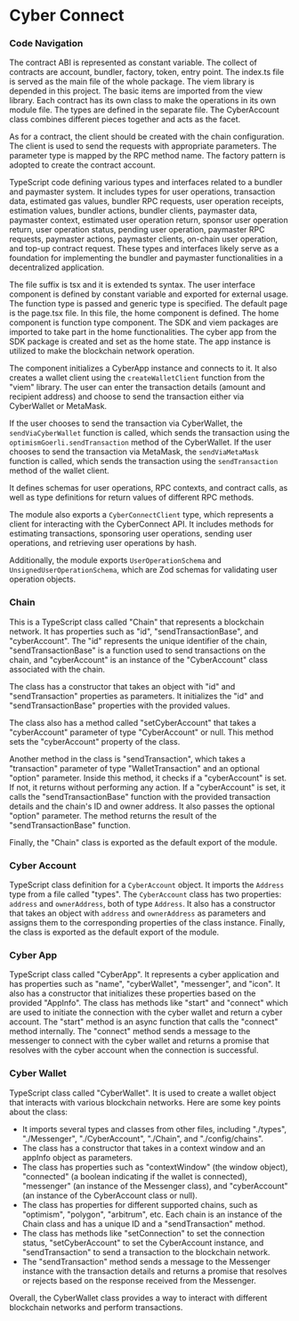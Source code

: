 # Cyber Connect

### Code Navigation

The contract ABI is represented as constant variable. The collect of contracts are account, bundler, factory, token, entry point. The index.ts file is served as the main file of the whole package. The viem library is depended in this project. The basic items are imported from the view library. Each contract has its own class to make the operations in its own module file. The types are defined in the separate file. The CyberAccount class combines different pieces together and acts as the facet. 

As for a contract, the client should be created with the chain configuration. The client is used to send the requests with appropriate parameters. The parameter type is mapped by the RPC method name. The factory pattern is adopted to create the contract account. 

TypeScript code defining various types and interfaces related to a bundler and paymaster system. It includes types for user operations, transaction data, estimated gas values, bundler RPC requests, user operation receipts, estimation values, bundler actions, bundler clients, paymaster data, paymaster context, estimated user operation return, sponsor user operation return, user operation status, pending user operation, paymaster RPC requests, paymaster actions, paymaster clients, on-chain user operation, and top-up contract request. These types and interfaces likely serve as a foundation for implementing the bundler and paymaster functionalities in a decentralized application.

The file suffix is tsx and it is extended ts syntax. The user interface component is defined by constant variable and exported for external usage. The function type is passed and generic type is specified. The default page is the page.tsx file. In this file, the home component is defined. The home component is function type component. The SDK and viem packages are imported to take part in the home functionalities. The cyber app from the SDK package is created and set as the home state. The app instance is utilized to make the blockchain network operation.

The component initializes a CyberApp instance and connects to it. It also creates a wallet client using the `createWalletClient` function from the "viem" library. The user can enter the transaction details (amount and recipient address) and choose to send the transaction either via CyberWallet or MetaMask.

If the user chooses to send the transaction via CyberWallet, the `sendViaCyberWallet` function is called, which sends the transaction using the `optimismGoerli.sendTransaction` method of the CyberWallet. If the user chooses to send the transaction via MetaMask, the `sendViaMetaMask` function is called, which sends the transaction using the `sendTransaction` method of the wallet client.

It defines schemas for user operations, RPC contexts, and contract calls, as well as type definitions for return values of different RPC methods.

The module also exports a `CyberConnectClient` type, which represents a client for interacting with the CyberConnect API. It includes methods for estimating transactions, sponsoring user operations, sending user operations, and retrieving user operations by hash.

Additionally, the module exports `UserOperationSchema` and `UnsignedUserOperationSchema`, which are Zod schemas for validating user operation objects.

### Chain

This is a TypeScript class called "Chain" that represents a blockchain network. It has properties such as "id", "sendTransactionBase", and "cyberAccount". The "id" represents the unique identifier of the chain, "sendTransactionBase" is a function used to send transactions on the chain, and "cyberAccount" is an instance of the "CyberAccount" class associated with the chain.

The class has a constructor that takes an object with "id" and "sendTransaction" properties as parameters. It initializes the "id" and "sendTransactionBase" properties with the provided values.

The class also has a method called "setCyberAccount" that takes a "cyberAccount" parameter of type "CyberAccount" or null. This method sets the "cyberAccount" property of the class.

Another method in the class is "sendTransaction", which takes a "transaction" parameter of type "WalletTransaction" and an optional "option" parameter. Inside this method, it checks if a "cyberAccount" is set. If not, it returns without performing any action. If a "cyberAccount" is set, it calls the "sendTransactionBase" function with the provided transaction details and the chain's ID and owner address. It also passes the optional "option" parameter. The method returns the result of the "sendTransactionBase" function.

Finally, the "Chain" class is exported as the default export of the module.

### Cyber Account

TypeScript class definition for a `CyberAccount` object. It imports the `Address` type from a file called "types". The `CyberAccount` class has two properties: `address` and `ownerAddress`, both of type `Address`. It also has a constructor that takes an object with `address` and `ownerAddress` as parameters and assigns them to the corresponding properties of the class instance. Finally, the class is exported as the default export of the module.

### Cyber App

TypeScript class called "CyberApp". It represents a cyber application and has properties such as "name", "cyberWallet", "messenger", and "icon". It also has a constructor that initializes these properties based on the provided "AppInfo". The class has methods like "start" and "connect" which are used to initiate the connection with the cyber wallet and return a cyber account. The "start" method is an async function that calls the "connect" method internally. The "connect" method sends a message to the messenger to connect with the cyber wallet and returns a promise that resolves with the cyber account when the connection is successful.

### Cyber Wallet

TypeScript class called "CyberWallet". It is used to create a wallet object that interacts with various blockchain networks. Here are some key points about the class:

- It imports several types and classes from other files, including "./types", "./Messenger", "./CyberAccount", "./Chain", and "./config/chains".
- The class has a constructor that takes in a context window and an appInfo object as parameters.
- The class has properties such as "contextWindow" (the window object), "connected" (a boolean indicating if the wallet is connected), "messenger" (an instance of the Messenger class), and "cyberAccount" (an instance of the CyberAccount class or null).
- The class has properties for different supported chains, such as "optimism", "polygon", "arbitrum", etc. Each chain is an instance of the Chain class and has a unique ID and a "sendTransaction" method.
- The class has methods like "setConnection" to set the connection status, "setCyberAccount" to set the CyberAccount instance, and "sendTransaction" to send a transaction to the blockchain network.
- The "sendTransaction" method sends a message to the Messenger instance with the transaction details and returns a promise that resolves or rejects based on the response received from the Messenger.

Overall, the CyberWallet class provides a way to interact with different blockchain networks and perform transactions.


